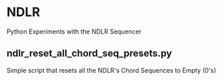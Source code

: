 # NDLR
Python Experiments with the NDLR Sequencer

## ndlr_reset_all_chord_seq_presets.py
  Simple script that resets all the NDLR's Chord Sequences to Empty (0's)

